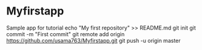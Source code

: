 # Myfirstapp
Sample app for tutorial
echo "My first repository" >> README.md
git init
git commit -m "First commit"
git remote add origin https://github.com/usama763/Myfirstapp.git 
git push -u  origin master 
